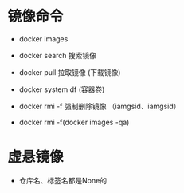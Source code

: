 # 镜像命令

- docker images  
- docker search  搜索镜像
- docker pull    拉取镜像 (下载镜像)
- docker system df (容器卷)

- docker rmi -f 强制删除镜像 （iamgsid、iamgsid）
- docker rmi -f(docker images -qa)


# 虚悬镜像
- 仓库名、标签名都是None的